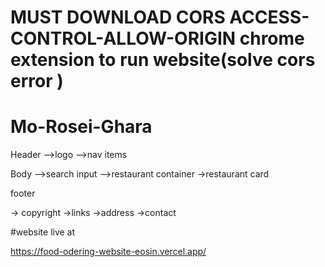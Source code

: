 # MUST DOWNLOAD CORS ACCESS-CONTROL-ALLOW-ORIGIN chrome extension to run website(solve cors error )

# Mo-Rosei-Ghara

Header
-->logo
-->nav items

Body
-->search input
-->restaurant container
->restaurant card

footer

-> copyright
->links
->address
->contact


#website live at

https://food-odering-website-eosin.vercel.app/
